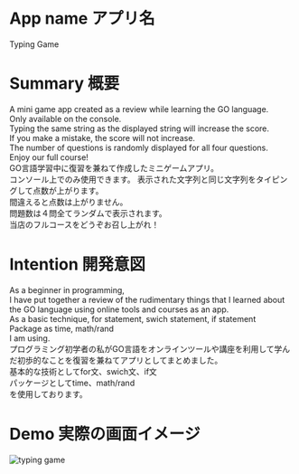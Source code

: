 # App name アプリ名
Typing Game

# Summary 概要
A mini game app created as a review while learning the GO language.  
Only available on the console.  
Typing the same string as the displayed string will increase the score.  
If you make a mistake, the score will not increase.  
The number of questions is randomly displayed for all four questions.  
Enjoy our full course!  
GO言語学習中に復習を兼ねて作成したミニゲームアプリ。  
コンソール上でのみ使用できます。
表示された文字列と同じ文字列をタイピングして点数が上がります。  
間違えると点数は上がりません。  
問題数は４問全てランダムで表示されます。  
当店のフルコースをどうぞお召し上がれ！  

# Intention 開発意図
As a beginner in programming,  
I have put together a review of the rudimentary things that I learned about the GO language using online tools and courses as an app.  
As a basic technique, for statement, swich statement, if statement  
Package as time, math/rand  
I am using.  
プログラミング初学者の私がGO言語をオンラインツールや講座を利用して学んだ初歩的なことを復習を兼ねてアプリとしてまとめました。  
基本的な技術としてfor文、swich文、if文  
パッケージとしてtime、math/rand  
を使用しております。

# Demo 実際の画面イメージ
![typing game](https://i.gyazo.com/795a81f72cbade3eab781e8c38eb2e6e.gif)